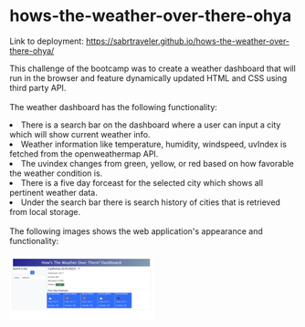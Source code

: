 # hows-the-weather-over-there-ohya

Link to deployment: https://sabrtraveler.github.io/hows-the-weather-over-there-ohya/<br>

This challenge of the bootcamp was to create a weather dashboard that will run in the browser and feature dynamically updated HTML and CSS using third party API.<br><br>
The weather dashboard has the following functionality:<br>

<li>There is a search bar on the dashboard where a user can input a city which will show current weather info.<br>
<li>Weather information like temperature, humidity, windspeed, uvIndex is fetched from the openweathermap API.<br>
<li>The uvindex changes from green, yellow, or red based on how favorable the weather condition is.<br>
<li>There is a five day forceast for the selected city which shows all pertinent weather data.<br>
<li>Under the search bar there is search history of cities that is retrieved from local storage.<br><br>
The following images shows the web application's appearance and functionality:<br><br> 
  <img src="./assets/images/1.png" style="width: 50%; max-width: 50%;">
